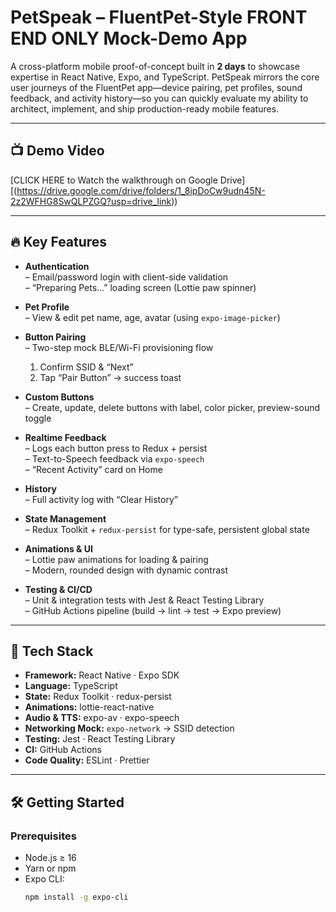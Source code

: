 # PetSpeak – FluentPet-Style FRONT END ONLY Mock-Demo App

A cross-platform mobile proof-of-concept built in **2 days** to showcase expertise in React Native, Expo, and TypeScript. PetSpeak mirrors the core user journeys of the FluentPet app—device pairing, pet profiles, sound feedback, and activity history—so you can quickly evaluate my ability to architect, implement, and ship production-ready mobile features.

---

## 📺 Demo Video

[CLICK HERE to Watch the walkthrough on Google Drive][(https://drive.google.com/drive/folders/1_8ipDoCw9udn45N-2z2WFHG8SwQLPZGQ?usp=drive_link))

---

## 🔥 Key Features

- **Authentication**  
  – Email/password login with client-side validation  
  – “Preparing Pets…” loading screen (Lottie paw spinner)

- **Pet Profile**  
  – View & edit pet name, age, avatar (using `expo-image-picker`)  

- **Button Pairing**  
  – Two-step mock BLE/Wi-Fi provisioning flow  
    1. Confirm SSID & “Next”  
    2. Tap “Pair Button” → success toast  

- **Custom Buttons**  
  – Create, update, delete buttons with label, color picker, preview-sound toggle  

- **Realtime Feedback**  
  – Logs each button press to Redux + persist  
  – Text-to-Speech feedback via `expo-speech`  
  – “Recent Activity” card on Home  

- **History**  
  – Full activity log with “Clear History”  

- **State Management**  
  – Redux Toolkit + `redux-persist` for type-safe, persistent global state  

- **Animations & UI**  
  – Lottie paw animations for loading & pairing  
  – Modern, rounded design with dynamic contrast  

- **Testing & CI/CD**  
  – Unit & integration tests with Jest & React Testing Library  
  – GitHub Actions pipeline (build → lint → test → Expo preview)

---

## 🚀 Tech Stack

- **Framework:** React Native · Expo SDK  
- **Language:** TypeScript  
- **State:** Redux Toolkit · redux-persist  
- **Animations:** lottie-react-native  
- **Audio & TTS:** expo-av · expo-speech  
- **Networking Mock:** `expo-network` → SSID detection  
- **Testing:** Jest · React Testing Library  
- **CI:** GitHub Actions  
- **Code Quality:** ESLint · Prettier  

---

## 🛠️ Getting Started

### Prerequisites

- Node.js ≥ 16  
- Yarn or npm  
- Expo CLI:  
  ```bash
  npm install -g expo-cli
